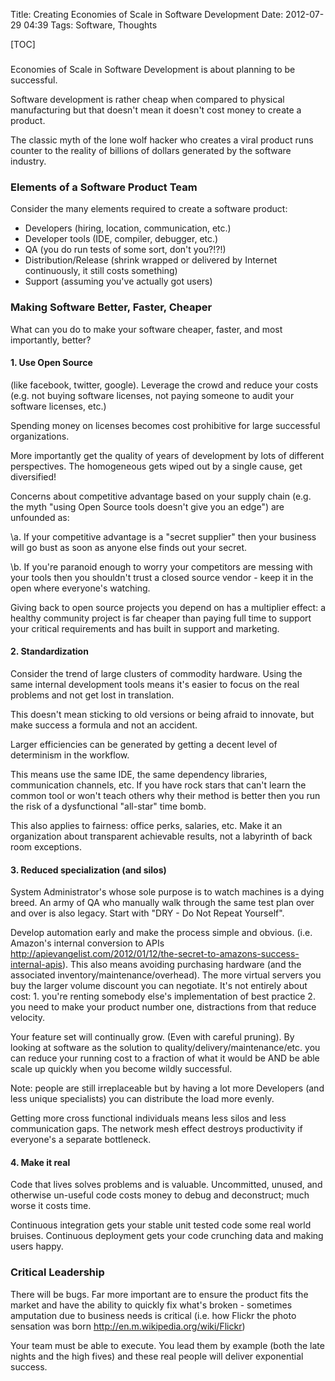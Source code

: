 Title: Creating Economies of Scale in Software Development
Date: 2012-07-29 04:39
Tags: Software, Thoughts

[TOC]

### 
Economies of Scale in Software Development is about planning to be
successful.

Software development is rather cheap when compared to physical
manufacturing but that doesn't mean it doesn't cost money to create a
product.

The classic myth of the lone wolf hacker who creates a viral product
runs counter to the reality of billions of dollars generated by the
software industry.

### Elements of a Software Product Team

Consider the many elements required to create a software product:

- Developers (hiring, location, communication, etc.)  
- Developer tools (IDE, compiler, debugger, etc.)  
- QA (you do run tests of some sort, don't you?!?!)  
- Distribution/Release (shrink wrapped or delivered by Internet
continuously, it still costs something)  
- Support (assuming you've actually got users)

### Making Software Better, Faster, Cheaper

What can you do to make your software cheaper, faster, and most
importantly, better?


#### 1. Use Open Source
(like facebook, twitter, google). Leverage the crowd and reduce your costs (e.g. not buying software licenses, not paying someone to audit your software licenses, etc.)

Spending money on licenses becomes cost prohibitive for large successful organizations.

More importantly get the quality of years of development by lots of
different perspectives. The homogeneous gets wiped out by a single cause, get diversified!

Concerns about competitive advantage based on your supply chain (e.g.
the myth "using Open Source tools doesn't give you an edge") are
unfounded as:

\a. If your competitive advantage is a "secret supplier" then your
business will go bust as soon as anyone else finds out your secret.

\b. If you're paranoid enough to worry your competitors are messing with your tools then you shouldn't trust a closed source vendor - keep it in the open where everyone's watching.

Giving back to open source projects you depend on has a multiplier
effect: a healthy community project is far cheaper than paying full time
to support your critical requirements and has built in support and marketing.

#### 2. Standardization

Consider the trend of large clusters of commodity hardware. Using the
same internal development tools means it's easier to focus on the real problems and not get lost in translation.

This doesn't mean sticking to old versions or being afraid to innovate, but make success a formula and not an accident.

Larger efficiencies can be generated by getting a decent level of
determinism in the workflow.

This means use the same IDE, the same dependency libraries,
communication channels, etc. If you have rock stars that can't learn the
common tool or won't teach others why their method is better then you
run the risk of a dysfunctional "all-star" time bomb.

This also applies to fairness: office perks, salaries, etc. Make it an organization about transparent achievable results, not a labyrinth of back room exceptions.

#### 3. Reduced specialization (and silos)

System Administrator's whose sole purpose is to watch machines is a
dying breed. An army of QA who manually walk through the same test plan over and over is also legacy. Start with "DRY - Do Not Repeat Yourself".

Develop automation early and make the process simple and obvious. (i.e. Amazon's internal conversion to APIs <http://apievangelist.com/2012/01/12/the-secret-to-amazons-success-internal-apis>). This also means avoiding purchasing hardware (and the associated inventory/maintenance/overhead).
The more virtual servers you buy the larger volume discount you can
negotiate. It's not entirely about cost: 1. you're renting somebody
else's implementation of best practice 2. you need to make your product number one, distractions from that reduce velocity.

Your feature set will continually grow. (Even with careful pruning). By looking at software as the solution to quality/delivery/maintenance/etc.
you can reduce your running cost to a fraction of what it would be AND
be able scale up quickly when you become wildly successful.

Note: people are still irreplaceable but by having a lot more Developers
(and less unique specialists) you can distribute the load more evenly.

Getting more cross functional individuals means less silos and less communication gaps. The network mesh effect destroys productivity if
everyone's a separate bottleneck.

#### 4. Make it real

Code that lives solves problems and is valuable. Uncommitted, unused,
and otherwise un-useful code costs money to debug and deconstruct; much
worse it costs time.

Continuous integration gets your stable unit tested code some real world bruises. Continuous deployment gets your code crunching data and making users happy.

### Critical Leadership

There will be bugs. Far more important are to ensure the product fits the market and have the ability to quickly fix what's broken - sometimes amputation due to business needs is critical (i.e. how Flickr the photo sensation was born <http://en.m.wikipedia.org/wiki/Flickr>)

Your team must be able to execute. You lead them by example (both the
late nights and the high fives) and these real people will deliver
exponential success.